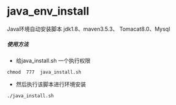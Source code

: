 # java_env_install
Java环境自动安装脚本    jdk1.8、maven3.5.3、 Tomacat8.0、Mysql 

##### 使用方法

- 给java_install.sh 一个执行权限

 ```
 chmod  777  java_install.sh

 ```
 
 - 然后执行该脚本进行环境安装
 ```
 ./java_install.sh
 
 ```
